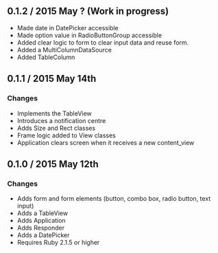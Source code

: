 ## 0.1.2 / 2015 May ? (Work in progress)

 * Made date in DatePicker accessible
 * Made option value in RadioButtonGroup accessible
 * Added clear logic to form to clear input data and reuse form.
 * Added a MultiColumnDataSource
 * Added TableColumn

## 0.1.1 / 2015 May 14th

### Changes
  * Implements the TableView 
  * Introduces a notification centre
  * Adds Size and Rect classes
  * Frame logic added to View classes
  * Application clears screen when it receives a new content_view

## 0.1.0 / 2015 May 12th

### Changes
  * Adds form and form elements (button, combo box, radio button, text input)
  * Adds a TableView
  * Adds Application
  * Adds Responder
  * Adds a DatePicker
  * Requires Ruby 2.1.5 or higher
